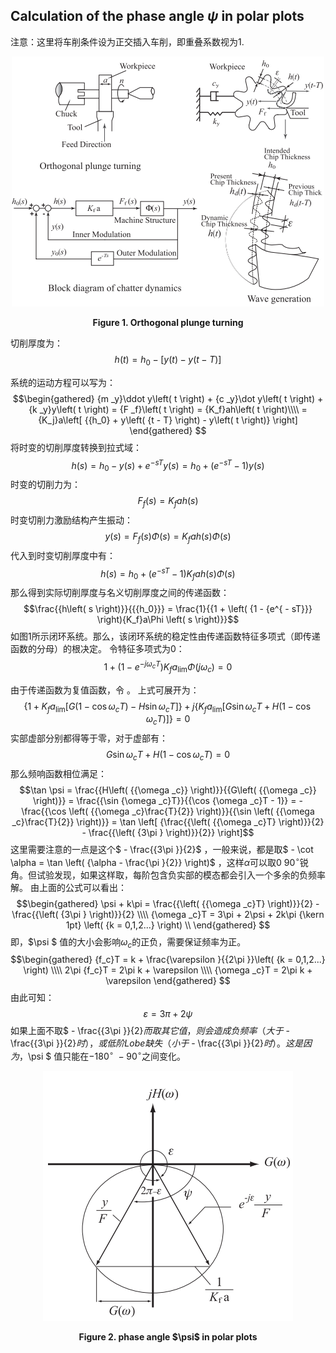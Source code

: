 ## Calculation of the phase angle $\psi$ in polar plots

注意：这里将车削条件设为正交插入车削，即重叠系数视为$1$.

<div align = "center">

<img src = "Orthogonal plunge turning.png"  width = "500" height = "400" alt = "Orthogonal plunge turning" title = "Orthogonal plunge turning">

</div>

<p align = "center"><b>Figure 1.  Orthogonal plunge turning</b> </p>

切削厚度为：
$$h\left( t \right) = {h _0} - \left[ {y\left( t \right) - y\left( {t - T} \right)} \right]$$

系统的运动方程可以写为：
$$\begin{gathered}
  {m _y}\ddot y\left( t \right) + {c _y}\dot y\left( t \right) + {k _y}y\left( t \right) = {F _f}\left( t \right) = {K_f}ah\left( t \right)\\\\
   = {K_j}a\left[ {{h_0} + y\left( {t - T} \right) - y\left( t \right)} \right]
\end{gathered} $$
将时变的切削厚度转换到拉式域：
$$h\left( s \right) = {h_0} - y\left( s \right) + {e^{ - sT}}y\left( s \right) = {h_0} + \left( {{e^{ - sT}} - 1} \right)y\left( s \right)$$
时变的切削力为：
$${F_f}\left( s \right) = {K_f}ah\left( s \right)$$
时变切削力激励结构产生振动：
$$y\left( s \right) = {F _f}\left( s \right)\Phi \left( s \right) = {K _f}ah\left( s \right)\Phi \left( s \right)$$
代入到时变切削厚度中有：
$$h\left( s \right) = {h _0} + \left( {{e^{ - sT}} - 1} \right){K _f}ah\left( s \right)\Phi \left( s \right)$$
那么得到实际切削厚度与名义切削厚度之间的传递函数：
$$\frac{{h\left( s \right)}}{{{h_0}}} = \frac{1}{{1 + \left( {1 - {e^{ - sT}}} \right){K_f}a\Phi \left( s \right)}}$$
如图$1$所示闭环系统。那么，该闭环系统的稳定性由传递函数特征多项式（即传递函数的分母）的根决定。
令特征多项式为$0$：
$$1 + \left( {1 - {e^{ - j{\omega _c}T}}} \right){K_f}{a_{\lim }}\Phi \left( {j{\omega _c}} \right) = 0$$

由于传递函数为复值函数，令  。
上式可展开为：
$$\left\{ {1 + {K_f}{a_{\lim }}\left[ {G\left( {1 - \cos {\omega _c}T} \right) - H\sin {\omega _c}T} \right]} \right\} + j\left\{ {{K_f}{a_{\lim }}\left[ {G\sin {\omega _c}T + H\left( {1 - \cos {\omega _c}T} \right)} \right]} \right\} = 0$$
实部虚部分别都得等于零，对于虚部有：
$$G\sin {\omega _c}T + H\left( {1 - \cos {\omega _c}T} \right) = 0$$
那么频响函数相位满足：
$$\tan \psi  = \frac{{H\left( {{\omega _c}} \right)}}{{G\left( {{\omega _c}} \right)}} = \frac{{\sin {\omega _c}T}}{{\cos {\omega _c}T - 1}} =  - \frac{{\cos \left( {{\omega _c}\frac{T}{2}} \right)}}{{\sin \left( {{\omega _c}\frac{T}{2}} \right)}} = \tan \left[ {\frac{{\left( {{\omega _c}T} \right)}}{2} - \frac{{\left( {3\pi } \right)}}{2}} \right]$$
这里需要注意的一点是这个$ - \frac{{3\pi }}{2}$ ，一般来说，都是取$ - \cot \alpha  = \tan \left( {\alpha  - \frac{\pi }{2}} \right)$ ，这样$\alpha$可以取$0~90^\circ$锐角。但试验发现，如果这样取，每阶包含负实部的模态都会引入一个多余的负频率解。
由上面的公式可以看出：
$$\begin{gathered}
  \psi  + k\pi  = \frac{{\left( {{\omega _c}T} \right)}}{2} - \frac{{\left( {3\pi } \right)}}{2}  \\\\
  {\omega _c}T = 3\pi  + 2\psi  + 2k\pi {\kern 1pt} \left( {k = 0,1,2...} \right)  \\ 
\end{gathered} $$
即，$\psi $  值的大小会影响${\omega _c}$的正负，需要保证频率为正。
$$\begin{gathered}
  {f_c}T = k + \frac{\varepsilon }{{2\pi }}\left( {k = 0,1,2...} \right) \\\\
  2\pi {f_c}T = 2\pi k + \varepsilon  \\\\
  {\omega _c}T = 2\pi k + \varepsilon
\end{gathered} $$
由此可知：
$$\varepsilon  = 3\pi  + 2\psi $$
如果上面不取$ - \frac{{3\pi }}{2}$而取其它值，则会造成负频率（大于$ - \frac{{3\pi }}{2}$时），或低阶Lobe缺失（小于$ - \frac{{3\pi }}{2}$时）。
这是因为，$\psi $  值只能在$-180^{\circ} ~-90^\circ$之间变化。

<div align = "center">

<img src = "Polar Plots.png"  width = "400" height = "400" alt = "phase angle $\psi$ in polar plots" title = "phase angle $\psi$ in polar plots">

</div>

<p align = "center"><b>Figure 2.  phase angle $\psi$ in polar plots</b> </p>




